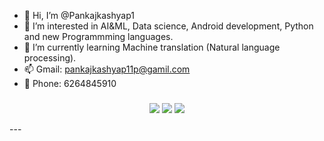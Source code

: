 - 👋 Hi, I’m @Pankajkashyap1
- 👀 I’m interested in AI&ML, Data science, Android development, Python and new Programmming languages.
- 🌱 I’m currently learning Machine translation (Natural language processing).
- 📫 Gmail: pankajkashyap11p@gamil.com
- 📱 Phone: 6264845910 


###

<div align="center">
  
![](https://github-readme-stats.vercel.app/api?username=Pankajkashyap1&theme=dark&hide_border=false&include_all_commits=false&count_private=false)
![](https://github-readme-streak-stats.herokuapp.com/?user=Pankajkashyap1&theme=dark&hide_border=false)
![](https://github-readme-stats.vercel.app/api/top-langs/?username=Pankajkashyap1&theme=dark&hide_border=false&include_all_commits=false&count_private=false&layout=compact)
</div>
---
